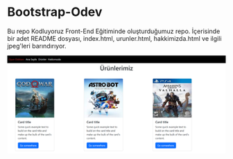 # Bootstrap-Odev

Bu repo Kodluyoruz Front-End Eğitiminde oluşturduğumuz repo. İçerisinde bir adet README dosyası, index.html, urunler.html, hakkimizda.html ve ilgili jpeg'leri barındırıyor.

![GitHub](./images/bootstrap-odev.png)
